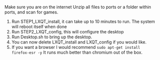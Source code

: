 Make sure you are on the internet
Unzip all files to ports or a folder within ports, and scan for games.
1. Run STEP1_LXQT_install, it can take up to 10 minutes to run. The system will reboot itself when done
2. Run STEP2_LXQT_config, this will configure the desktop
3. Run Desktop.sh to bring up the desktop.
4. You can now delete LXQT_install and LXQT_config if you would like.
5. If you want a browser I would recommend ```sudo apt-get install firefox-esr -y``` It runs much better than chromium out of the box.
